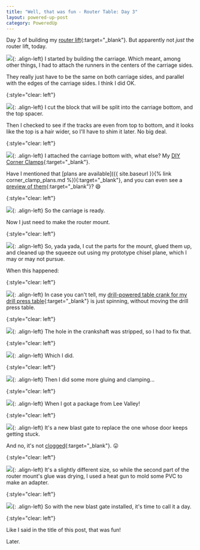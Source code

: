 ```yaml
---
title: "Well, that was fun - Router Table: Day 3"
layout: powered-up-post
category: PoweredUp
---
```

Day 3 of building my [router lift](https://youtu.be/LJqPDADi8MM){:target="_blank"}. But apparently not *just* the router lift, today.

![](/assets/images-posts/powered-up-2/powered-up-2-03-1-01.jpg){: .align-left}
I started by building the carriage. Which meant, among other things, I had to attach the runners in the centers of the carriage sides.

They really just have to be the same on both carriage sides, and parallel with the edges of the carriage sides. I think I did OK.

{:style="clear: left"}

![](/assets/images-posts/powered-up-2/powered-up-2-03-1-02.jpg){: .align-left}
I cut the block that will be split into the carriage bottom, and the top spacer.

Then I checked to see if the tracks are even from top to bottom, and it looks like the top is a hair wider, so I'll have to shim it later. No big deal.

{:style="clear: left"}

![](/assets/images-posts/powered-up-2/powered-up-2-03-1-03.jpg){: .align-left}
I attached the carriage bottom with, what else? My [DIY Corner Clamps](https://youtu.be/X4BSyZuc-ak){:target="_blank"}.

Have I mentioned that [plans are available]({{ site.baseurl }}{% link corner_clamp_plans.md %}){:target="_blank"}, and you can even see a [preview of them](/plans/cornerclamp/preview){:target="_blank"}? 😄

{:style="clear: left"}

![](/assets/images-posts/powered-up-2/powered-up-2-03-1-04.jpg){: .align-left}
So the carriage is ready.

Now I just need to make the router mount.

{:style="clear: left"}

![](/assets/images-posts/powered-up-2/powered-up-2-03-1-05.jpg){: .align-left}
So, yada yada, I cut the parts for the mount, glued them up, and cleaned up the squeeze out using my prototype chisel plane, which I may or may not pursue.

When this happened:

{:style="clear: left"}

![](/assets/images-posts/powered-up-2/powered-up-2-03-1-06.gif){: .align-left}
In case you can't tell, my [drill-powered table crank for my drill press table](https://youtu.be/9kY3fk6Q-kA){:target="_blank"} is just spinning, without moving the drill press table.

{:style="clear: left"}

![](/assets/images-posts/powered-up-2/powered-up-2-03-1-07.jpg){: .align-left}
The hole in the crankshaft was stripped, so I had to fix that.

{:style="clear: left"}

![](/assets/images-posts/powered-up-2/powered-up-2-03-1-08.gif){: .align-left}
Which I did.

{:style="clear: left"}

![](/assets/images-posts/powered-up-2/powered-up-2-03-1-09.jpg){: .align-left}
Then I did some more gluing and clamping...

{:style="clear: left"}

![](/assets/images-posts/powered-up-2/powered-up-2-03-1-10.jpg){: .align-left}
When I got a package from Lee Valley!

{:style="clear: left"}

![](/assets/images-posts/powered-up-2/powered-up-2-03-1-11.jpg){: .align-left}
It's a new blast gate to replace the one whose door keeps getting stuck.

And no, it's not [clogged](https://youtu.be/ZjzN45k6Dq0){:target="_blank"}. 😛

{:style="clear: left"}

![](/assets/images-posts/powered-up-2/powered-up-2-03-1-12.jpg){: .align-left}
It's a slightly different size, so while the second part of the router mount's glue was drying, I used a heat gun to mold some PVC to make an adapter.

{:style="clear: left"}

![](/assets/images-posts/powered-up-2/powered-up-2-03-1-13.jpg){: .align-left}
So with the new blast gate installed, it's time to call it a day.

{:style="clear: left"}

Like I said in the title of this post, that was fun!

Later.